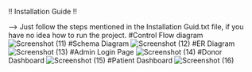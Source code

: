 !! Installation Guide !!

--> Just follow the steps mentioned in the Installation Guid.txt file, if you have no idea how to run the project.
#Control Flow diagram
![Screenshot (11)](https://github.com/sumeetpatil01/Blood-Bank-Management-System/assets/136491586/64c74090-5de7-4479-be8b-ee471c2d2169)
#Schema Diagram
![Screenshot (12)](https://github.com/sumeetpatil01/Blood-Bank-Management-System/assets/136491586/3acc592d-f779-4659-8d81-215336ebac53)
#ER Diagram
![Screenshot (13)](https://github.com/sumeetpatil01/Blood-Bank-Management-System/assets/136491586/34da3e50-5f02-4eae-bf3a-095c9fce4494)
#Admin Login Page
![Screenshot (14)](https://github.com/sumeetpatil01/Blood-Bank-Management-System/assets/136491586/826ba15d-eb54-4092-b34f-90d6133602d4)
#Donor Dashboard
![Screenshot (15)](https://github.com/sumeetpatil01/Blood-Bank-Management-System/assets/136491586/c612ff49-c533-4311-8b74-8212929d9825)
#Patient Dashboard
![Screenshot (16)](https://github.com/sumeetpatil01/Blood-Bank-Management-System/assets/136491586/57531913-2833-4896-89ee-203e323d1435)









